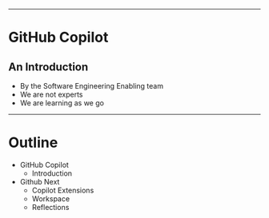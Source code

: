 <!-- .slide: data-background-image="images/coding-with-robot1.jpeg" data-background-size="70%" data-background-position="center 2% top 2%"-->
<!-- Note:
Prompt:
"in the style of abstract expressionism show a software developer coding with a robot assistant"
-->
---

# GitHub Copilot

## An Introduction 
<!-- .slide: data-background-image="images/github-copilot.svg" data-background-size="60%" data-background-position="center 2% top 2%"-->


- By the Software Engineering Enabling team
- We are not experts
- We are learning as we go

---

# Outline

- GitHub Copilot
  - Introduction
- Github Next 
  - Copilot Extensions
  - Workspace
  - Reflections